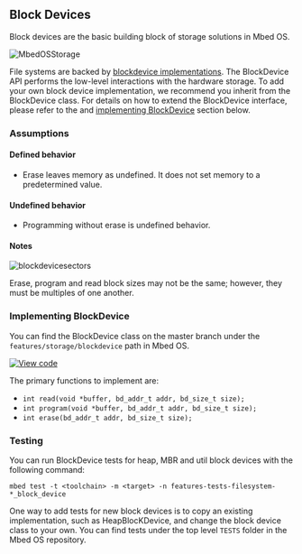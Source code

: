 <h2 id="blockdevice-port">Block Devices</h2>

Block devices are the basic building block of storage solutions in Mbed OS.

![MbedOSStorage](https://s3-us-west-2.amazonaws.com/mbed-os-docs-images/MbedOS-storage-overview.png)

File systems are backed by [blockdevice implementations](/docs/development/apis/blockdevice.html). The BlockDevice API performs the low-level interactions with the hardware storage. To add your own block device implementation, we recommend you inherit from the BlockDevice class. For details on how to extend the BlockDevice interface, please refer to the and [implementing BlockDevice](#implementing-blockdevice) section below.

### Assumptions

#### Defined behavior

- Erase leaves memory as undefined. It does not set memory to a predetermined value.

#### Undefined behavior

- Programming without erase is undefined behavior.

#### Notes

![blockdevicesectors](https://s3-us-west-2.amazonaws.com/mbed-os-docs-images/blockdevice_block_size.png)

Erase, program and read block sizes may not be the same; however, they must be multiples of one another.

### Implementing BlockDevice

You can find the BlockDevice class on the master branch under the `features/storage/blockdevice` path in Mbed OS.

[![View code](https://www.mbed.com/embed/?type=library)](http://os-doc-builder.test.mbed.com/docs/development/mbed-os-api-doxy/class_block_device.html)

The primary functions to implement are:

- `int read(void *buffer, bd_addr_t addr, bd_size_t size);`
- `int program(void *buffer, bd_addr_t addr, bd_size_t size);`
- `int erase(bd_addr_t addr, bd_size_t size);`

### Testing

You can run BlockDevice tests for heap, MBR and util block devices with the following command:

```
mbed test -t <toolchain> -m <target> -n features-tests-filesystem-*_block_device
```

One way to add tests for new block devices is to copy an existing implementation, such as HeapBlocKDevice, and change the block device class to your own. You can find tests under the top level `TESTS` folder in the Mbed OS repository.
